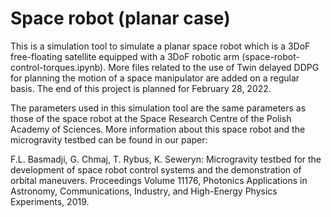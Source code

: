 # Space robot (planar case)
This is a simulation tool to simulate a planar space robot which is a 3DoF free-floating satellite equipped with a 3DoF robotic arm (space-robot-control-torques.ipynb). More files related to the use of Twin delayed DDPG for planning the motion of a space manipulator are added on a regular basis. The end of this project is planned for February 28, 2022.

The parameters used in this simulation tool are the same parameters as those of the space robot at the Space Research Centre of the Polish Academy of Sciences. More information about this space robot and the microgravity testbed can be found in our paper: 

F.L. Basmadji, G. Chmaj, T. Rybus, K. Seweryn: Microgravity testbed for the development of space robot control systems and the demonstration of orbital maneuvers. Proceedings Volume 11176, Photonics Applications in Astronomy, Communications, Industry, and High-Energy Physics Experiments, 2019.
